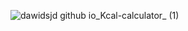 ![dawidsjd github io_Kcal-calculator_ (1)](https://github.com/user-attachments/assets/6d1a1f86-e59c-43ff-bb30-54fbbf51a946)

